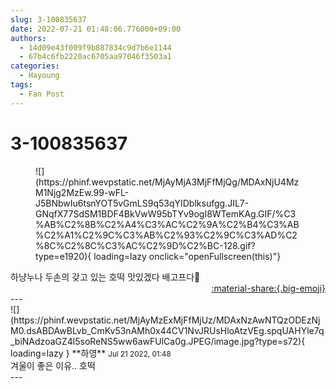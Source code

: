 ```yaml
---
slug: 3-100835637
date: 2022-07-21 01:48:06.776000+09:00
authors:
  - 14d09e43f009f9b887834c9d7b6e1144
  - 67b4c6fb2220ac6705aa97046f3503a1
categories:
  - Hayoung
tags:
  - Fan Post
---
```


# 3-100835637

<div class="post-container" markdown="1">
<div class="content-container md-sidebar__scrollwrap" markdown="1">


<figure markdown="1">
![](https://phinf.wevpstatic.net/MjAyMjA3MjFfMjQg/MDAxNjU4MzM1Njg2MzEw.99-wFL-J5BNbwIu6tsnYOT5vGmLS9q53qYIDblksufgg.JIL7-GNqfX77SdSM1BDF4BkVwW95bTYv9ogI8WTemKAg.GIF/%C3%AB%C2%8B%C2%A4%C3%AC%C2%9A%C2%B4%C3%AB%C2%A1%C2%9C%C3%AB%C2%93%C2%9C%C3%AD%C2%8C%C2%8C%C3%AC%C2%9D%C2%BC-128.gif?type=e1920){ loading=lazy onclick="openFullscreen(this)"}
</figure>
하냥누나 두손의 갖고 있는 호떡 맛있겠다 배고프다🤤

</div>
</div>

<div style="text-align: right;" markdown="1">
<a href="https://weverse.io/fromis9/fanpost/3-100835637" style="text-align: right;">:material-share:{.big-emoji}</a>
</div>
---

<div class="comments-container md-sidebar__scrollwrap" markdown="1">
<div class="comment" markdown="1">
<div class='id-container' markdown="1">
![](https://phinf.wevpstatic.net/MjAyMzExMjFfMjUz/MDAxNzAwNTQzODEzNjM0.dsABDAwBLvb_CmKv53nAMh0x44CV1NvJRUsHloAtzVEg.spqUAHYle7q_biNAdzoaGZ4l5soReNS5ww6awFUlCa0g.JPEG/image.jpg?type=s72){ loading=lazy }
**<span class="artist">하영</span>** <small>Jul 21 2022, 01:48</small><br>
</div>
<div class='comment-body' markdown="1">
겨울이 좋은 이유.. 호떡
</div>
</div>
</div>
---
